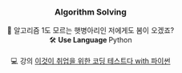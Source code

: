 <h3>
  <p align="center"> Algorithm Solving </p> 
</h3>

<p align="center">
🐣 알고리즘 1도 모르는 햇병아리인 저에게도 봄이 오겠죠? <br>
🛠 <strong> Use Language </strong> Python <br>
   <br>
💻 강의 <a href="https://youtube.com/playlist?list=PLRx0vPvlEmdAghTr5mXQxGpHjWqSz0dgC">이것이 취업을 위한 코딩 테스트다 with 파이썬</a>
</p>

##

